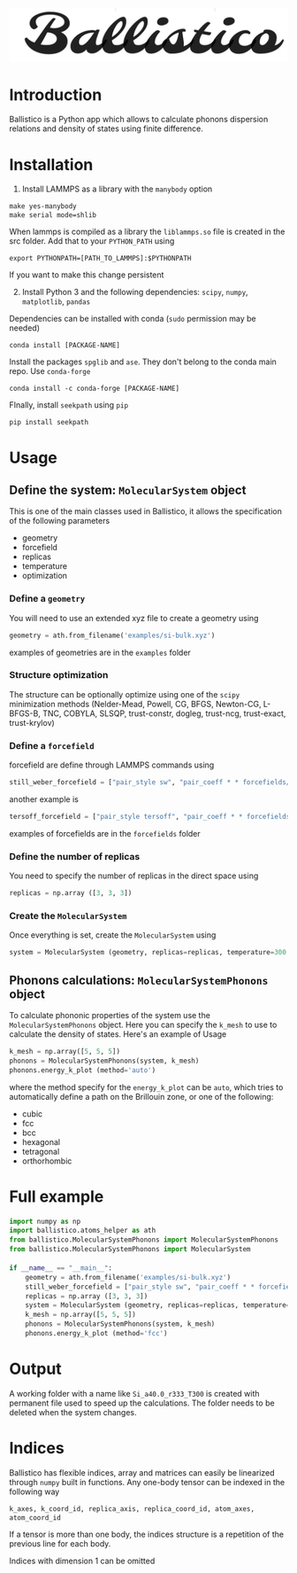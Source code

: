 ![alt text](assets/ballistico.png "Ballistico Logo")

# Introduction
Ballistico is a Python app which allows to calculate phonons dispersion relations and density of states using finite difference.

# Installation

1.  Install LAMMPS as a library with the `manybody` option
```
make yes-manybody
make serial mode=shlib
```
When lammps is compiled as a library the `liblammps.so` file is created in the src folder. Add that to your `PYTHON_PATH` using
```
export PYTHONPATH=[PATH_TO_LAMMPS]:$PYTHONPATH
```
If you want to make this change persistent 

2. Install Python 3 and the following dependencies: `scipy`, `numpy`, `matplotlib`, `pandas`

Dependencies can be installed with conda (`sudo` permission may be needed)
```
conda install [PACKAGE-NAME]
```
Install the packages `spglib` and `ase`. They don't belong to the conda main repo. Use `conda-forge`
```
conda install -c conda-forge [PACKAGE-NAME]
```
FInally, install `seekpath` using `pip`
```
pip install seekpath
```



# Usage
## Define the system: `MolecularSystem` object
This is one of the main classes used in Ballistico, 
it allows the specification of the following parameters
* geometry
* forcefield
* replicas 
* temperature
* optimization 

### Define a `geometry`
You will need to use an extended xyz file to create a geometry using
```python
geometry = ath.from_filename('examples/si-bulk.xyz')
```
examples of geometries are in the `examples` folder 

### Structure optimization
The structure can be optionally optimize using one of the `scipy` minimization methods (Nelder-Mead, Powell, CG, BFGS, Newton-CG, L-BFGS-B, TNC, COBYLA, SLSQP, trust-constr, dogleg, trust-ncg, trust-exact, trust-krylov)

### Define a `forcefield`
forcefield are define through LAMMPS commands using 
```python
still_weber_forcefield = ["pair_style sw", "pair_coeff * * forcefields/Si.sw Si"]
```
another example is
```python
tersoff_forcefield = ["pair_style tersoff", "pair_coeff * * forcefields/si.tersoff Si"]
```

examples of forcefields are in the `forcefields` folder 

### Define the number of replicas
You need to specify the number of replicas in the direct space using 
```python
replicas = np.array ([3, 3, 3])
```

### Create the `MolecularSystem`

Once everything is set, create the `MolecularSystem` using

```python 
system = MolecularSystem (geometry, replicas=replicas, temperature=300., optimize=True, lammps_cmd=still_weber_forcefield)
```

## Phonons calculations: `MolecularSystemPhonons` object

To calculate phononic properties of the system use the `MolecularSystemPhonons` object. Here you can specify the `k_mesh` to use to calculate the density of states. Here's an example of Usage
```python
k_mesh = np.array([5, 5, 5])
phonons = MolecularSystemPhonons(system, k_mesh)
phonons.energy_k_plot (method='auto')
```
where the method specify for the `energy_k_plot` can be `auto`, which tries to automatically define a path on the Brillouin zone, or one of the following:
* cubic
* fcc
* bcc
* hexagonal
* tetragonal
* orthorhombic

# Full example
```python
import numpy as np
import ballistico.atoms_helper as ath
from ballistico.MolecularSystemPhonons import MolecularSystemPhonons
from ballistico.MolecularSystemPhonons import MolecularSystem

if __name__ == "__main__":
	geometry = ath.from_filename('examples/si-bulk.xyz')
	still_weber_forcefield = ["pair_style sw", "pair_coeff * * forcefields/Si.sw Si"]
	replicas = np.array ([3, 3, 3])
	system = MolecularSystem (geometry, replicas=replicas, temperature=300., optimize=True, lammps_cmd=still_weber_forcefield)
	k_mesh = np.array([5, 5, 5])
	phonons = MolecularSystemPhonons(system, k_mesh)
	phonons.energy_k_plot (method='fcc')
```

# Output
A working folder with a name like `Si_a40.0_r333_T300` is created with permanent file used to speed up the calculations. The folder needs to be deleted when the system changes.

# Indices
Ballistico has flexible indices, array and matrices can easily be linearized through `numpy` built in functions. 
Any one-body tensor can be indexed in the following way
```
k_axes, k_coord_id, replica_axis, replica_coord_id, atom_axes, atom_coord_id
```
If a tensor is more than one body, the indices structure is a repetition of the previous line for each body.

Indices with dimension 1 can be omitted